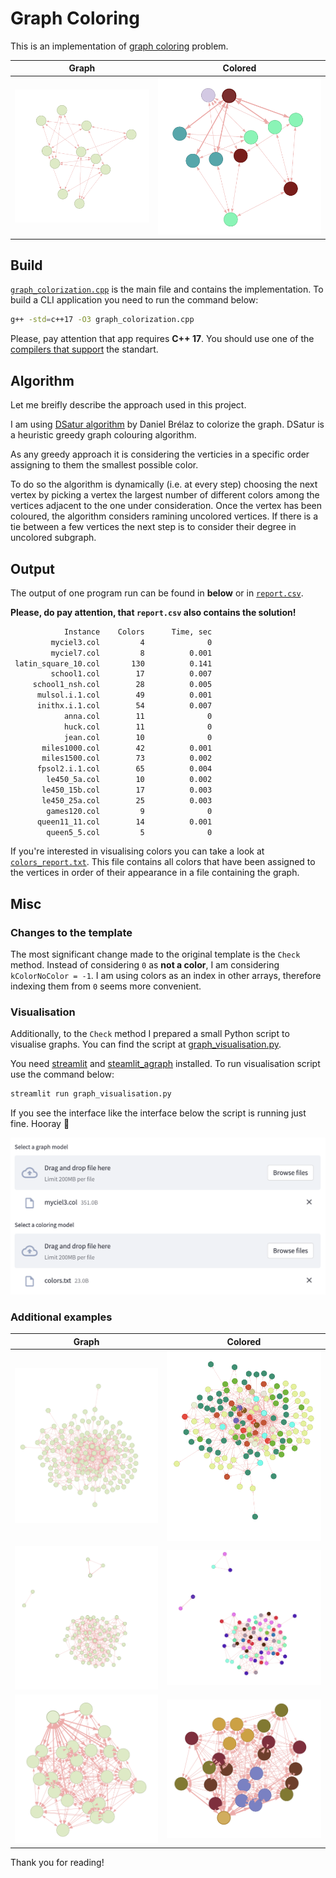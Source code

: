 # Graph Coloring

This is an implementation of [graph coloring](https://en.wikipedia.org/wiki/Graph_coloring) problem.

| Graph | Colored |
| ----- | ------- |
|![Graph](resources/myciel3.png)|![Colored](resources/myciel3_colored.png)|

## Build

[`graph_colorization.cpp`](./graph_colorization.cpp) is the main file and contains the implementation. To build a CLI application you need to run the command below:

```bash
g++ -std=c++17 -O3 graph_colorization.cpp
```

Please, pay attention that app requires **C++ 17**. You should use one of the [compilers that support](https://en.cppreference.com/w/cpp/compiler_support/17) the standart.

## Algorithm

Let me breifly describe the approach used in this project.

I am using [DSatur algorithm](https://en.wikipedia.org/wiki/DSatur) by Daniel Brélaz to colorize the graph.
DSatur is a heuristic greedy graph colouring algorithm.

As any greedy approach it is considering the verticies
in a specific order assigning to them the smallest possible color.

To do so the algorithm is dynamically (i.e. at every step) choosing the next vertex by picking a vertex
the largest number of different colors among the vertices adjacent to the one under consideration.
Once the vertex has been coloured, the algorithm considers ramining uncolored vertices. If there is a tie
between a few vertices the next step is to consider their degree in uncolored subgraph.

## Output

The output of one program run can be found in **below** or in [`report.csv`](./report.csv).

**Please, do pay attention, that `report.csv` also contains the solution!**

```bash
            Instance    Colors      Time, sec
         myciel3.col         4              0
         myciel7.col         8          0.001
 latin_square_10.col       130          0.141
         school1.col        17          0.007
     school1_nsh.col        28          0.005
      mulsol.i.1.col        49          0.001
      inithx.i.1.col        54          0.007
            anna.col        11              0
            huck.col        11              0
            jean.col        10              0
       miles1000.col        42          0.001
       miles1500.col        73          0.002
      fpsol2.i.1.col        65          0.004
        le450_5a.col        10          0.002
       le450_15b.col        17          0.003
       le450_25a.col        25          0.003
        games120.col         9              0
      queen11_11.col        14          0.001
        queen5_5.col         5              0
```

If you're interested in visualising colors you can take a look 
at [`colors_report.txt`](./colors_report.txt). This file contains all
colors that have been assigned to the vertices in order of their appearance in
a file containing the graph.

## Misc

### Changes to the template

The most significant change made to the original template is the `Check` method. 
Instead of considering `0` as **not a color**, I am considering `kColorNoColor = -1`.
I am using colors as an index in other arrays, therefore indexing them from `0` seems
more convenient.

### Visualisation

Additionally, to the `Check` method I prepared a small Python script
to visualise graphs. You can find the script at [graph_visualisation.py](./graph_visualisation.py).

You need [streamlit](https://pypi.org/project/streamlit/) and [steamlit_agraph](https://pypi.org/project/streamlit-agraph/) installed. To run visualisation script use the command below:

```bash
streamlit run graph_visualisation.py
```

If you see the interface like the interface below the script is running just fine. Hooray 🎉

![Visualisation interface](./resources/interface.png)

### Additional examples

| Graph | Colored |
| ----- | ------- |
|![Graph](./resources/anna.png)|![Colored](./resources/anna_colored.png)|
|![Graph](./resources/huck.png)|![Colored](./resources/hucked_colored.png)|
|![Graph](./resources/queen5.png)|![Colored](./resources/queen5_colored.png)|

Thank you for reading!
